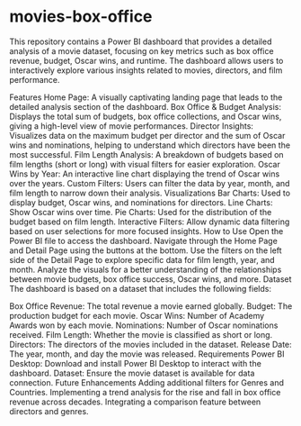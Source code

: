 # movies-box-office
This repository contains a Power BI dashboard that provides a detailed analysis of a movie dataset, focusing on key metrics such as box office revenue, budget, Oscar wins, and runtime. The dashboard allows users to interactively explore various insights related to movies, directors, and film performance.

Features
Home Page: A visually captivating landing page that leads to the detailed analysis section of the dashboard.
Box Office & Budget Analysis: Displays the total sum of budgets, box office collections, and Oscar wins, giving a high-level view of movie performances.
Director Insights: Visualizes data on the maximum budget per director and the sum of Oscar wins and nominations, helping to understand which directors have been the most successful.
Film Length Analysis: A breakdown of budgets based on film lengths (short or long) with visual filters for easier exploration.
Oscar Wins by Year: An interactive line chart displaying the trend of Oscar wins over the years.
Custom Filters: Users can filter the data by year, month, and film length to narrow down their analysis.
Visualizations
Bar Charts: Used to display budget, Oscar wins, and nominations for directors.
Line Charts: Show Oscar wins over time.
Pie Charts: Used for the distribution of the budget based on film length.
Interactive Filters: Allow dynamic data filtering based on user selections for more focused insights.
How to Use
Open the Power BI file to access the dashboard.
Navigate through the Home Page and Detail Page using the buttons at the bottom.
Use the filters on the left side of the Detail Page to explore specific data for film length, year, and month.
Analyze the visuals for a better understanding of the relationships between movie budgets, box office success, Oscar wins, and more.
Dataset
The dashboard is based on a dataset that includes the following fields:

Box Office Revenue: The total revenue a movie earned globally.
Budget: The production budget for each movie.
Oscar Wins: Number of Academy Awards won by each movie.
Nominations: Number of Oscar nominations received.
Film Length: Whether the movie is classified as short or long.
Directors: The directors of the movies included in the dataset.
Release Date: The year, month, and day the movie was released.
Requirements
Power BI Desktop: Download and install Power BI Desktop to interact with the dashboard.
Dataset: Ensure the movie dataset is available for data connection.
Future Enhancements
Adding additional filters for Genres and Countries.
Implementing a trend analysis for the rise and fall in box office revenue across decades.
Integrating a comparison feature between directors and genres.
